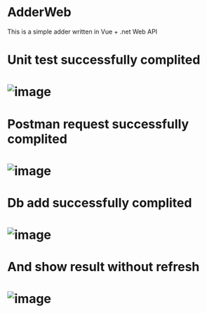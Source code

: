 # AdderWeb
This is a simple adder written in Vue + .net Web API
# Unit test successfully complited
# ![image](https://github.com/SibersTestworks/AdderWeb/assets/142971932/7d2c8b86-8ee7-4f8a-8e4a-87bf023aa437)
# Postman request successfully complited
# ![image](https://github.com/SibersTestworks/AdderWeb/assets/142971932/101cadd8-1b5e-4bf7-b2d8-7bf2afcaf593)
# Db add successfully complited
# ![image](https://github.com/SibersTestworks/AdderWeb/assets/142971932/fe4e2ebe-9eb7-476d-a8d6-5291f064866d)
# And show result without refresh
# ![image](https://github.com/SibersTestworks/AdderWeb/assets/142971932/8ad68779-ca10-4bbe-91b6-997f1b4fd227)
